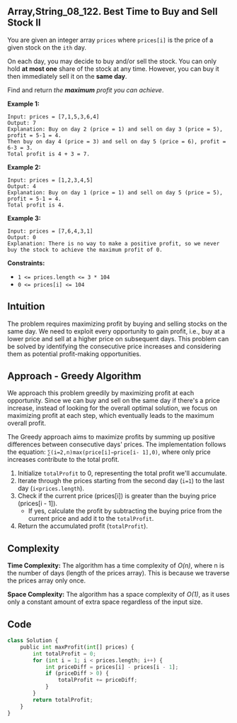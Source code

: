 ## Array,String_08_122. Best Time to Buy and Sell Stock II

You are given an integer array `prices` where `prices[i]` is the price of a given stock on the `ith` day.

On each day, you may decide to buy and/or sell the stock. You can only hold **at most one** share of the stock at any time. However, you can buy it then immediately sell it on the **same day**.

Find and return *the **maximum** profit you can achieve*. 

**Example 1:**

```
Input: prices = [7,1,5,3,6,4]
Output: 7
Explanation: Buy on day 2 (price = 1) and sell on day 3 (price = 5), profit = 5-1 = 4.
Then buy on day 4 (price = 3) and sell on day 5 (price = 6), profit = 6-3 = 3.
Total profit is 4 + 3 = 7.
```

**Example 2:**

```
Input: prices = [1,2,3,4,5]
Output: 4
Explanation: Buy on day 1 (price = 1) and sell on day 5 (price = 5), profit = 5-1 = 4.
Total profit is 4.
```

**Example 3:**

```
Input: prices = [7,6,4,3,1]
Output: 0
Explanation: There is no way to make a positive profit, so we never buy the stock to achieve the maximum profit of 0.
```

**Constraints:**

- `1 <= prices.length <= 3 * 104`
- `0 <= prices[i] <= 104`

## Intuition

The problem requires maximizing profit by buying and selling stocks on the same day. We need to exploit every opportunity to gain profit, i.e., buy at a lower price and sell at a higher price on subsequent days. This problem can be solved by identifying the consecutive price increases and considering them as potential profit-making opportunities.



## Approach - Greedy Algorithm

We approach this problem greedily by maximizing profit at each opportunity. Since we can buy and sell on the same day if there's a price increase, instead of looking for the overall optimal solution, we focus on maximizing profit at each step, which eventually leads to the maximum overall profit.

The Greedy approach aims to maximize profits by summing up positive differences between consecutive days' prices. The implementation follows the equation: `∑(i=2,n)max(price[i]−price[i- 1],0)`, where only price increases contribute to the total profit.

1. Initialize `totalProfit` to 0, representing the total profit we'll accumulate.
2. Iterate through the prices starting from the second day (`i=1`) to the last day (`i<prices.length`).
3. Check if the current price (prices[i]) is greater than the buying price (prices[i - 1]).
   - If yes, calculate the profit by subtracting the buying price from the current price and add it to the `totalProfit`.
4. Return the accumulated profit (`totalProfit`).

## Complexity

**Time Complexity:** The algorithm has a time complexity of *O(n)*, where n is the number of days (length of the prices array). This is because we traverse the prices array only once.

**Space Complexity:** The algorithm has a space complexity of *O(1)*, as it uses only a constant amount of extra space regardless of the input size.

## Code

```python
class Solution {
    public int maxProfit(int[] prices) {
        int totalProfit = 0;
        for (int i = 1; i < prices.length; i++) {
            int priceDiff = prices[i] - prices[i - 1];
            if (priceDiff > 0) {
                totalProfit += priceDiff;
            }
        }
        return totalProfit;
    }
}
```
